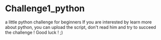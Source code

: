 # Challenge1_python
a little python challenge for beginners
If you are interested by learn more about python, you can upload the script, don't read him and try to succeed the challenge !
Good luck ! ;)
